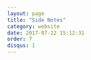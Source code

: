 ```yaml
---
layout: page
title: "Side Notes"
category: website
date: 2017-07-22 15:12:31
order: 7
disqus: 1
---
```



